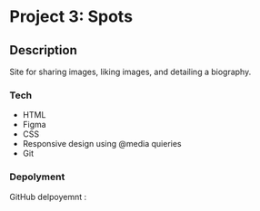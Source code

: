 # Project 3: Spots

## Description

Site for sharing images, liking images, and detailing a biography.

### Tech

- HTML
- Figma
- CSS
- Responsive design using @media quieries
- Git

### Depolyment

GitHub delpoyemnt :
